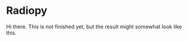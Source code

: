 # Radiopy

Hi there. This is not finished yet, but the result might somewhat look like this.

<div class="channels"></div>
<script>
    const channels = document.getElementsByClassName("channels")[0]

    async function getData() {
        const url = "https://radiopy.dieserniko.link/metadata.json";
        const response = await fetch(url);
        if (!response.ok) {
            throw new Error(`Response status: ${response.status}`);
        }

        return await response.json();
    }

    function createObjects(data) {
        const objects = [];
        data.forEach(function (item, index) {
            const newUl = document.createElement("ul");
            const newObject = document.createElement("details");
            newUl.append(newObject);
            const newSummary = document.createElement("summary");
            newObject.append(newSummary);
            if ("image" in item) {
                const newImage = document.createElement("img");
                newImage.src = item["image"];
                newImage.width = 20;
                newImage.loading = "lazy";
                newSummary.appendChild(newImage);
            }
            const newContent = document.createTextNode(" " + item["name"]);
            newSummary.appendChild(newContent);
            if ("url" in item) {
                const newLink = document.createElement("a");
                newLink.href = item["url"];
                newLink.target = "_blank";
                newLink.rel = "noopener noreferrer";
                newLink.textContent = "🔗";
                newObject.appendChild(newLink);
            }
            if ("description" in item) {
                const newDescription = document.createElement("p");
                newDescription.textContent = item["description"];
                newObject.appendChild(newDescription);
            }
            if ("playlist" in item) {
                const newPlaylist = document.createElement("iframe");
                // create Spotify embed (playlist value is the Spotify URI)
                newPlaylist.src = "https://open.spotify.com/embed/playlist/" + item["playlist"];
                newPlaylist.width = 300;
                newPlaylist.height = 380;
                newPlaylist.frameborder = 0;
                newPlaylist.loading = "lazy";
                newObject.appendChild(newPlaylist);
            }
            if ("children" in item) {
                createObjects(item["children"]).forEach(function (child, index) {
                    newObject.appendChild(child);
                });
            }
            objects.push(newUl);
        })
        return objects;
    }

    async function main() {
        const data = await getData();
        console.log(data);
        const objects = createObjects(data);
        console.log(objects);
        objects.forEach(function (item, index) {
            channels.appendChild(item);
        });

    }

    console.log("hi");
    main();
</script>

</ul>
